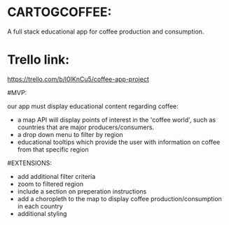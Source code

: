 # CARTOGCOFFEE:
A full stack educational app for coffee production and consumption. 

# Trello link: 
https://trello.com/b/l0IKnCu5/coffee-app-project

#MVP:

our app must display educational content regarding coffee:

  - a map API will display points of interest in the 'coffee world', such as countries that are major producers/consumers. 
  - a drop down menu to filter by region 
  - educational tooltips which provide the user with information on coffee from that specific region 
  
#EXTENSIONS:

  - add additional filter criteria
  - zoom to filtered region 
  - include a section on preperation instructions
  - add a choropleth to the map to display coffee production/consumption in each country 
  - additional styling
  
